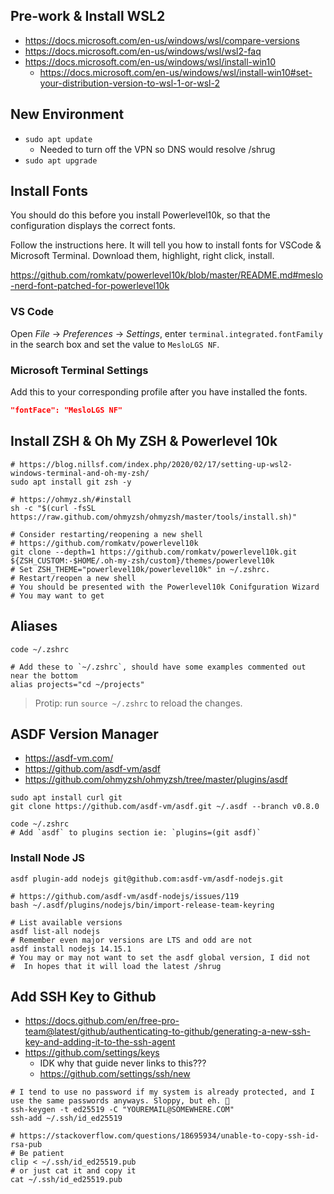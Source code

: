 
## Pre-work & Install WSL2
- https://docs.microsoft.com/en-us/windows/wsl/compare-versions
- https://docs.microsoft.com/en-us/windows/wsl/wsl2-faq
- https://docs.microsoft.com/en-us/windows/wsl/install-win10
  - https://docs.microsoft.com/en-us/windows/wsl/install-win10#set-your-distribution-version-to-wsl-1-or-wsl-2

## New Environment
- `sudo apt update`
  - Needed to turn off the VPN so DNS would resolve /shrug
- `sudo apt upgrade`

## Install Fonts

You should do this before you install Powerlevel10k, so that the configuration displays the correct fonts.

Follow the instructions here. It will tell you how to install fonts for VSCode & Microsoft Terminal.
Download them, highlight, right click, install.

https://github.com/romkatv/powerlevel10k/blob/master/README.md#meslo-nerd-font-patched-for-powerlevel10k

### VS Code

Open _File_ → _Preferences_ → _Settings_, enter `terminal.integrated.fontFamily` in the search box and set the value to `MesloLGS NF`.

### Microsoft Terminal Settings

Add this to your corresponding profile after you have installed the fonts.

```json
"fontFace": "MesloLGS NF"
```

## Install ZSH & Oh My ZSH & Powerlevel 10k

```shell
# https://blog.nillsf.com/index.php/2020/02/17/setting-up-wsl2-windows-terminal-and-oh-my-zsh/
sudo apt install git zsh -y

# https://ohmyz.sh/#install
sh -c "$(curl -fsSL https://raw.github.com/ohmyzsh/ohmyzsh/master/tools/install.sh)"

# Consider restarting/reopening a new shell
# https://github.com/romkatv/powerlevel10k
git clone --depth=1 https://github.com/romkatv/powerlevel10k.git ${ZSH_CUSTOM:-$HOME/.oh-my-zsh/custom}/themes/powerlevel10k
# Set ZSH_THEME="powerlevel10k/powerlevel10k" in ~/.zshrc.
# Restart/reopen a new shell
# You should be presented with the Powerlevel10k Conifguration Wizard
# You may want to get 
```

## Aliases

```shell
code ~/.zshrc

# Add these to `~/.zshrc`, should have some examples commented out near the bottom
alias projects="cd ~/projects"
```

> Protip: run `source ~/.zshrc` to reload the changes.

## ASDF Version Manager

- https://asdf-vm.com/
- https://github.com/asdf-vm/asdf
- https://github.com/ohmyzsh/ohmyzsh/tree/master/plugins/asdf

```shell
sudo apt install curl git
git clone https://github.com/asdf-vm/asdf.git ~/.asdf --branch v0.8.0

code ~/.zshrc
# Add `asdf` to plugins section ie: `plugins=(git asdf)`
```

### Install Node JS

```shell
asdf plugin-add nodejs git@github.com:asdf-vm/asdf-nodejs.git

# https://github.com/asdf-vm/asdf-nodejs/issues/119
bash ~/.asdf/plugins/nodejs/bin/import-release-team-keyring

# List available versions
asdf list-all nodejs
# Remember even major versions are LTS and odd are not
asdf install nodejs 14.15.1
# You may or may not want to set the asdf global version, I did not
#  In hopes that it will load the latest /shrug
```

## Add SSH Key to Github

- https://docs.github.com/en/free-pro-team@latest/github/authenticating-to-github/generating-a-new-ssh-key-and-adding-it-to-the-ssh-agent
- https://github.com/settings/keys
  - IDK why that guide never links to this???
  - https://github.com/settings/ssh/new

```shell
# I tend to use no password if my system is already protected, and I use the same passwords anyways. Sloppy, but eh. 🤫
ssh-keygen -t ed25519 -C "YOUREMAIL@SOMEWHERE.COM"
ssh-add ~/.ssh/id_ed25519

# https://stackoverflow.com/questions/18695934/unable-to-copy-ssh-id-rsa-pub
# Be patient
clip < ~/.ssh/id_ed25519.pub
# or just cat it and copy it
cat ~/.ssh/id_ed25519.pub
```



